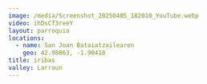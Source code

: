 ```yaml
---
image: /media/Screenshot_20250405_182010_YouTube.webp
video: ihDsCf3reeY
layout: parroquia
locations:
  - name: San Joan Bataiatzailearen
    geo: 42.98863, -1.90418
title: iribas
valley: Larraun
---
```

